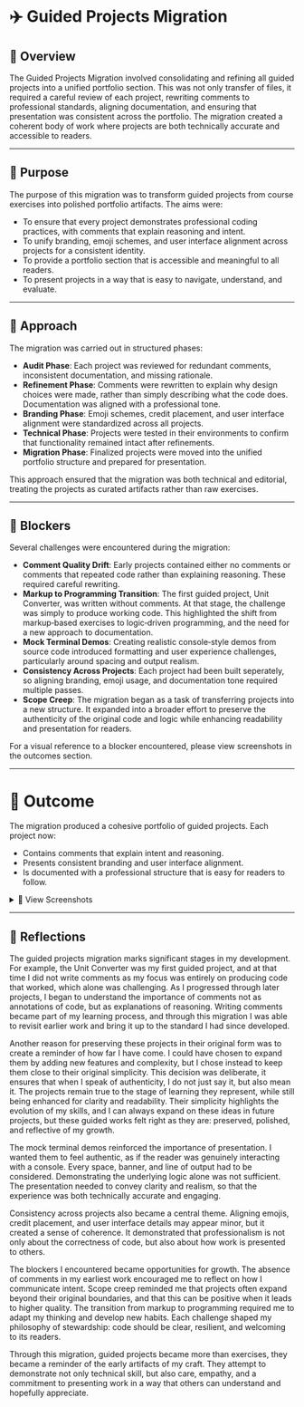 # ✈️ Guided Projects Migration

## 📑 Overview  
The Guided Projects Migration involved consolidating and refining all guided projects into a unified portfolio section. This was not only transfer of files, it required a careful review of each project, rewriting comments to professional standards, aligning documentation, and ensuring that presentation was consistent across the portfolio. The migration created a coherent body of work where projects are both technically accurate and accessible to readers.  

---

## 📌 Purpose  
The purpose of this migration was to transform guided projects from course exercises into polished portfolio artifacts. The aims were:  

- To ensure that every project demonstrates professional coding practices, with comments that explain reasoning and intent.  
- To unify branding, emoji schemes, and user interface alignment across projects for a consistent identity.  
- To provide a portfolio section that is accessible and meaningful to all readers.  
- To present projects in a way that is easy to navigate, understand, and evaluate.  

---

## 📝 Approach  
The migration was carried out in structured phases:  

- **Audit Phase**: Each project was reviewed for redundant comments, inconsistent documentation, and missing rationale.  
- **Refinement Phase**: Comments were rewritten to explain why design choices were made, rather than simply describing what the code does. Documentation was aligned with a professional tone.  
- **Branding Phase**: Emoji schemes, credit placement, and user interface alignment were standardized across all projects.  
- **Technical Phase**: Projects were tested in their environments to confirm that functionality remained intact after refinements.  
- **Migration Phase**: Finalized projects were moved into the unified portfolio structure and prepared for presentation.  

This approach ensured that the migration was both technical and editorial, treating the projects as curated artifacts rather than raw exercises.  

---

## 🚧 Blockers  
Several challenges were encountered during the migration:  
- **Comment Quality Drift**: Early projects contained either no comments or comments that repeated code rather than explaining reasoning. These required careful rewriting.  
- **Markup to Programming Transition**: The first guided project, Unit Converter, was written without comments. At that stage, the challenge was simply to produce working code. This highlighted the shift from markup‑based exercises to logic‑driven programming, and the need for a new approach to documentation.  
- **Mock Terminal Demos**: Creating realistic console‑style demos from source code introduced formatting and user experience challenges, particularly around spacing and output realism.  
- **Consistency Across Projects**: Each project had been built seperately, so aligning branding, emoji usage, and documentation tone required multiple passes.  
- **Scope Creep**: The migration began as a task of transferring projects into a new structure. It expanded into a broader effort to preserve the authenticity of the original code and logic while enhancing readability and presentation for readers.

For a visual reference to a blocker encountered, please view screenshots in the outcomes section.   

---

# 🏁 Outcome  
The migration produced a cohesive portfolio of guided projects. Each project now:  
- Contains comments that explain intent and reasoning.  
- Presents consistent branding and user interface alignment.  
- Is documented with a professional structure that is easy for readers to follow.  

<details>
<summary>📸 View Screenshots</summary>

### To Do List  
**Before (Live Demo and Source Code)**  
![To Do List Live Demo and Source Code - Before](https://github.com/musman-uk/portfolio/blob/main/workflow-process/guided-projects-migration/To%20Do%20List%20%20Source%20Code%20and%20Live%20Demo%20-%20Before.png)  

**After (Live Demo)**  
![To Do List Live Demo - After](https://github.com/musman-uk/portfolio/blob/main/workflow-process/guided-projects-migration/To%20Do%20List%20Live%20Demo%20-%20After.png)  

**After (Source Code)**  
![To Do List Source Code - After](https://github.com/musman-uk/portfolio/blob/main/workflow-process/guided-projects-migration/To%20Do%20List%20Source%20Code%20-%20After.png)  

---

### Unit Converter  
**Before (Live Demo)**  
![Unit Converter Live Demo - Before](https://github.com/musman-uk/portfolio/blob/main/workflow-process/guided-projects-migration/Unit%20Converter%20Live%20Demo%20-%20Before.png)  

**After (Live Demo)**  
![Unit Converter Live Demo - After](https://github.com/musman-uk/portfolio/blob/main/workflow-process/guided-projects-migration/Unit%20Converter%20Live%20Demo%20-%20After.png)  

**Before (Source Code)**  
![Unit Converter Source Code - Before](https://github.com/musman-uk/portfolio/blob/main/workflow-process/guided-projects-migration/Unit%20Converter%20Source%20Code%20-%20Before.png)  

**After (Source Code)**  
![Unit Converter Source Code - After](https://github.com/musman-uk/portfolio/blob/main/workflow-process/guided-projects-migration/Unit%20Converter%20Source%20Code%20-%20After.png)  

---

### Blocker Example  
**Formatting Issue**  
![Guided Projects Migration Blocker Example – To Do List](https://github.com/musman-uk/portfolio/blob/main/workflow-process/guided-projects-migration/Guided%20Projects%20Migration%20-%20Blocker.png)  

</details>

---

## 💭 Reflections  
The guided projects migration marks significant stages in my development. For example, the Unit Converter was my first guided project, and at that time I did not write comments as my focus was entirely on producing code that worked, which alone was challenging. As I progressed through later projects, I began to understand the importance of comments not as annotations of code, but as explanations of reasoning. Writing comments became part of my learning process, and through this migration I was able to revisit earlier work and bring it up to the standard I had since developed.  

Another reason for preserving these projects in their original form was to create a reminder of how far I have come. I could have chosen to expand them by adding new features and complexity, but I chose instead to keep them close to their original simplicity. This decision was deliberate, it ensures that when I speak of authenticity, I do not just say it, but also mean it. The projects remain true to the stage of learning they represent, while still being enhanced for clarity and readability. Their simplicity highlights the evolution of my skills, and I can always expand on these ideas in future projects, but these guided works felt right as they are: preserved, polished, and reflective of my growth.  

The mock terminal demos reinforced the importance of presentation. I wanted them to feel authentic, as if the reader was genuinely interacting with a console. Every space, banner, and line of output had to be considered. Demonstrating the underlying logic alone was not sufficient. The presentation needed to convey clarity and realism, so that the experience was both technically accurate and engaging.  

Consistency across projects also became a central theme. Aligning emojis, credit placement, and user interface details may appear minor, but it created a sense of coherence. It demonstrated that professionalism is not only about the correctness of code, but also about how work is presented to others.  

The blockers I encountered became opportunities for growth. The absence of comments in my earliest work encouraged me to reflect on how I communicate intent. Scope creep reminded me that projects often expand beyond their original boundaries, and that this can be positive when it leads to higher quality. The transition from markup to programming required me to adapt my thinking and develop new habits. Each challenge shaped my philosophy of stewardship: code should be clear, resilient, and welcoming to its readers.  

Through this migration, guided projects became more than exercises, they became a reminder of the early artifacts of my craft. They attempt to demonstrate not only technical skill, but also care, empathy, and a commitment to presenting work in a way that others can understand and hopefully appreciate.  
